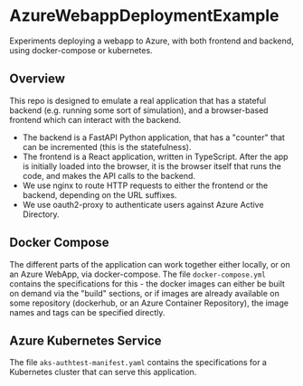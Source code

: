 # AzureWebappDeploymentExample
Experiments deploying a webapp to Azure, with both frontend and backend, using docker-compose or kubernetes.

## Overview
This repo is designed to emulate a real application that has a stateful backend (e.g. running some sort of simulation), and a browser-based frontend which can interact with the backend.   
* The backend is a FastAPI Python application, that has a "counter" that can be incremented (this is the statefulness).
* The frontend is a React application, written in TypeScript.   After the app is initially loaded into the browser, it is the browser itself that runs the code, and makes the API calls to the backend.
* We use nginx to route HTTP requests to either the frontend or the backend, depending on the URL suffixes.
* We use oauth2-proxy to authenticate users against Azure Active Directory.

## Docker Compose
The different parts of the application can work together either locally, or on an Azure WebApp, via docker-compose.   The file `docker-compose.yml` contains the specifications for this - the docker images can either be built on demand via the "build" sections, or if images are already available on some repository (dockerhub, or an Azure Container Repository), the image names and tags can be specified directly.   

## Azure Kubernetes Service
The file `aks-authtest-manifest.yaml` contains the specifications for a Kubernetes cluster that can serve this application.
